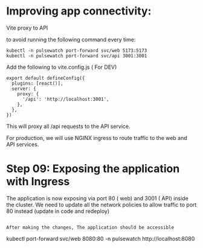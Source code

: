 # Improving app connectivity: 
Vite proxy to API 

to avoid running the following command every time:
```
kubectl -n pulsewatch port-forward svc/web 5173:5173
kubectl -n pulsewatch port-forward svc/api 3001:3001
```

Add the following to vite.config.js ( For DEV)
```
export default defineConfig({
  plugins: [react()],
  server: {
    proxy: {
      '/api': 'http://localhost:3001',
    },
  },
})
```
This will proxy all /api requests to the API service.


For production, we will use NGINX ingress to route traffic to the web and API services.

# Step 09: Exposing the application with Ingress

The application is now exposing via port 80 ( web) and 3001 ( API) inside the cluster.
We need to update all the network policies to allow traffic to port 80 instead 
(update in code and redeploy)
```

After making the changes, The application should be accessible 

```
kubectl port-forward svc/web 8080:80 -n pulsewatch
http://localhost:8080
```
